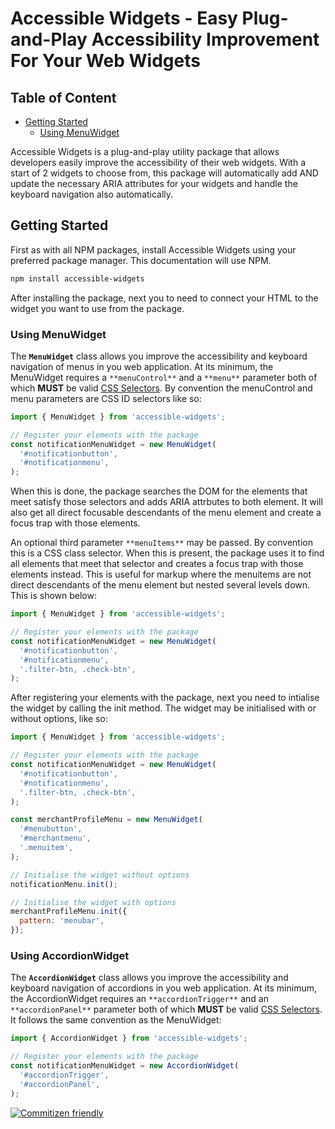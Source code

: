 # Accessible Widgets - Easy Plug-and-Play Accessibility Improvement For Your Web Widgets

## Table of Content

- [Getting Started](#introduction)
  - [Using MenuWidget](#menuwidget)

Accessible Widgets is a plug-and-play utility package that allows developers easily improve the accessibility of their web widgets. With a start of 2 widgets to choose from, this package will automatically add AND update the necessary ARIA attributes for your widgets and handle the keyboard navigation also automatically.

## Getting Started <a name="introduction"></a>

First as with all NPM packages, install Accessible Widgets using your preferred package manager. This documentation will use NPM.

```bash
npm install accessible-widgets
```

After installing the package, next you to need to connect your HTML to the widget you want to use from the package.

### Using MenuWidget <a name="menuwidget"></a>

The **`MenuWidget`** class allows you improve the accessibility and keyboard navigation of menus in you web application. At its minimum, the MenuWidget requires a `**menuControl**` and a `**menu**` parameter both of which **MUST** be valid [CSS Selectors](https://developer.mozilla.org/en-US/docs/Web/CSS/CSS_selectors). By convention the menuControl and menu parameters are CSS ID selectors like so:

```javascript
import { MenuWidget } from 'accessible-widgets';

// Register your elements with the package
const notificationMenuWidget = new MenuWidget(
  '#notificationbutton',
  '#notificationmenu',
);
```

When this is done, the package searches the DOM for the elements that meet satisfy those selectors and adds ARIA attrbutes to both element. It will also get all direct focusable descendants of the menu element and create a focus trap with those elements.

An optional third parameter `**menuItems**` may be passed. By convention this is a CSS class selector. When this is present, the package uses it to find all elements that meet that selector and creates a focus trap with those elements instead. This is useful for markup where the menuitems are not direct descendants of the menu element but nested several levels down. This is shown below:

```javascript
import { MenuWidget } from 'accessible-widgets';

// Register your elements with the package
const notificationMenuWidget = new MenuWidget(
  '#notificationbutton',
  '#notificationmenu',
  '.filter-btn, .check-btn',
);
```

After registering your elements with the package, next you need to intialise the widget by calling the init method. The widget may be initialised with or without options, like so:

```javascript
import { MenuWidget } from 'accessible-widgets';

// Register your elements with the package
const notificationMenuWidget = new MenuWidget(
  '#notificationbutton',
  '#notificationmenu',
  '.filter-btn, .check-btn',
);

const merchantProfileMenu = new MenuWidget(
  '#menubutton',
  '#merchantmenu',
  '.menuitem',
);

// Initialise the widget without options
notificationMenu.init();

// Initialise the widget with options
merchantProfileMenu.init({
  pattern: 'menubar',
});
```

### Using AccordionWidget

The **`AccordionWidget`** class allows you improve the accessibility and keyboard navigation of accordions in you web application. At its minimum, the AccordionWidget requires an `**accordionTrigger**` and an `**accordionPanel**` parameter both of which **MUST** be valid [CSS Selectors](https://developer.mozilla.org/en-US/docs/Web/CSS/CSS_selectors). It follows the same convention as the MenuWidget:

```javascript
import { AccordionWidget } from 'accessible-widgets';

// Register your elements with the package
const notificationMenuWidget = new AccordionWidget(
  '#accordionTrigger',
  '#accordionPanel',
);
```

[![Commitizen friendly](https://img.shields.io/badge/commitizen-friendly-brightgreen.svg)](http://commitizen.github.io/cz-cli/)
